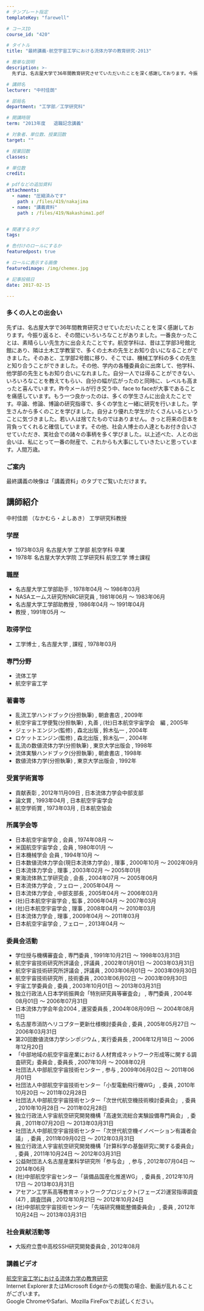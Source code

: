 ```yaml
---
# テンプレート指定
templateKey: "farewell"

# コースID
course_id: "420"

# タイトル
title: "最終講義-航空宇宙工学における流体力学の教育研究-2013"

# 簡単な説明
description: >-
  先ずは、名古屋大学で36年間教育研究させていただいたことを深く感謝しております。今振り返ると、その間にいろいろなことがありました。一番良かったことは、素晴らしい先生方に出会えたことです。航空学科は...

# 講師名
lecturer: "中村佳朗"

# 部局名
department: "工学部／工学研究科"

# 開講時限
term: "2013年度	退職記念講義"

# 対象者、単位数、授業回数
target: ""

# 授業回数
classes: 

# 単位数
credit: 

# pdfなどの追加資料
attachments: 
  - name: "圧縮済みです" 
    path : /files/419/nakajima
  - name: "講義資料" 
    path : /files/419/Nakashima1.pdf


# 関連するタグ
tags:

# 色付けのロールにするか
featuredpost: true

# ロールに表示する画像
featuredimage: /img/chemex.jpg

# 記事投稿日
date: 2017-02-15

---
```

### 多くの人との出会い 

先ずは、名古屋大学で36年間教育研究させていただいたことを深く感謝しております。今振り返ると、その間にいろいろなことがありました。一番良かったことは、素晴らしい先生方に出会えたことです。航空学科は、昔は工学部3号館北館にあり、隣は土木工学教室で、多くの土木の先生とお知り合いになることができました。そのあと、工学部2号館に移り、そこでは、機械工学科の多くの先生と知り合うことができました。その他、学内の各種委員会に出席して、他学科、他学部の先生ともお知り合いになれました。自分一人では得ることができない、いろいろなことを教えてもらい、自分の幅が広がったのと同時に、レベルも高まったと喜んでいます。昨今メールが行き交う中、face to faceが大事であることを痛感しています。もう一つ良かったのは、多くの学生さんに出会えたことです。卒論、修論、博論の研究指導で、多くの学生と一緒に研究を行いました。学生さんから多くのことを学びました。自分より優れた学生がたくさんいるということに気づきました。若い人は捨てたものではありません。きっと将来の日本を背負ってくれると確信しています。その他、社会人博士の人達ともお付き合いさせていただき、実社会での諸々の事柄を多く学びました。以上述べた、人との出会いは、私にとって一番の財産で、これからも大事にしていきたいと思っています。人間万歳。 

### ご案内

最終講義の映像は「講義資料」のタブでご覧いただけます。
## 講師紹介

中村佳朗 （なかむら・よしあき） 工学研究科教授 

### 学歴

  * 1973年03月 名古屋大学 工学部 航空学科 卒業
  * 1978年 名古屋大学大学院 工学研究科 航空工学 博士課程 

### 職歴

  * 名古屋大学工学部助手 , 1978年04月 〜 1986年03月
  * NASAエームス研究所NRC研究員 , 1981年06月 〜 1983年06月
  * 名古屋大学工学部助教授 , 1986年04月 〜 1991年04月
  * 教授 , 1991年05月 〜 

### 取得学位

  * 工学博士 , 名古屋大学 , 課程 , 1978年03月

### 専門分野

  * 流体工学
  * 航空宇宙工学

### 著書等

  * 乱流工学ハンドブック(分担執筆) , 朝倉書店 , 2009年
  * 航空宇宙工学便覧(分担執筆) , 丸善 , (社)日本航空宇宙学会　編 , 2005年
  * ジェットエンジン(監修) , 森北出版 , 鈴木弘一 , 2004年
  * ロケットエンジン(監修) , 森北出版 , 鈴木弘一 , 2004年
  * 乱流の数値流体力学(分担執筆) , 東京大学出版会 , 1998年
  * 流体実験ハンドブック(分担執筆) , 朝倉書店 , 1998年
  * 数値流体力学(分担執筆) , 東京大学出版会 , 1992年

### 受賞学術賞等

  * 貢献表彰 , 2012年11月09日 , 日本流体力学会中部支部
  * 論文賞 , 1993年04月 , 日本航空宇宙学会
  * 航空学術賞 , 1973年03月 , 日本航空協会

### 所属学会等

  * 日本航空宇宙学会 , 会員 , 1974年08月 〜 
  * 米国航空宇宙学会 , 会員 , 1980年01月 〜 
  * 日本機械学会 会員 , 1994年10月 〜 
  * 日本数値流体力学会(現日本流体力学会) , 理事 , 2000年10月 〜 2002年09月
  * 日本流体力学会 , 理事 , 2003年02月 〜 2005年01月
  * 東海流体熱工学研究会 , 会長 , 2004年07月 〜 2005年06月
  * 日本流体力学会 , フェロー , 2005年04月 〜
  * 日本流体力学会 , 中部支部長 , 2005年04月 〜 2006年03月
  * (社)日本航空宇宙学会 , 監事 , 2006年04月 〜 2007年03月
  * (社)日本航空宇宙学会 , 理事 , 2008年04月 〜 2010年03月
  * 日本流体力学会 , 理事 , 2009年04月 〜 2011年03月
  * 日本航空宇宙学会 , フェロー , 2013年04月 〜

### 委員会活動

  * 学位授与機構審査会 , 専門委員 , 1991年10月21日 〜 1998年03月31日
  * 航空宇宙技術研究所評議会 , 評議員 , 2002年01月01日 〜 2003年03月31日
  * 航空宇宙技術研究所評議会 , 評議員 , 2003年06月01日 〜 2003年09月30日
  * 航空宇宙技術研究所 , 技術委員 , 2003年06月02日 〜 2003年09月30日
  * 宇宙工学委員会 , 委員 , 2003年10月01日 〜 2013年03月31日
  * 独立行政法人日本学術振興会「特別研究員等審査会」 , 専門委員 , 2004年08月01日 〜 2006年07月31日
  * 日本流体力学会年会2004 , 運営委員長 , 2004年08月09日 〜 2004年08月11日
  * 名古屋市消防ヘリコプター更新仕様検討委員会 , 委員 , 2005年05月27日 〜 2006年03月31日
  * 第20回数値流体力学シンポジウム , 実行委員長 , 2006年12月18日 〜 2006年12月20日
  * 「中部地域の航空宇宙産業における人材育成ネットワーク形成等に関する調査研究」委員会 , 委員長 , 2007年10月 〜 2008年02月
  * 社団法人中部航空宇宙技術センター , 参与 , 2009年06月02日 〜 2011年06月01日
  * 社団法人中部航空宇宙技術センター「小型電動飛行機WG」 , 委員 , 2010年10月20日 〜 2011年02月28日
  * 社団法人中部航空宇宙技術センター「次世代航空機技術検討委員会」 , 委員 , 2010年10月28日 〜 2011年02月28日
  * 独立行政法人宇宙航空研究開発機構「高速気流総合実験設備専門員会」 , 委員 , 2011年07月20日 〜 2013年03月31日
  * 社団法人中部航空宇宙技術センター「次世代航空機イノベーション有識者会議」 , 委員 , 2011年09月02日 〜 2012年03月31日
  * 独立行政法人宇宙航空研究開発機構「計算科学の基盤研究に関する委員会」 , 委員 , 2011年10月24日 〜 2012年03月31日
  * 公益財団法人名古屋産業科学研究所「参与会」 , 参与 , 2012年07月04日 〜 2014年06月
  * (社)中部航空宇宙センター「装備品国産化推進WG」 , 委員長 , 2012年10月17日 〜 2013年03月31日
  * アセアン工学系高等教育ネットワークプロジェクト(フェーズ2)運営指導調査(47) , 調査団員 , 2012年10月21日 〜 2012年10月24日
  * (社)中部航空宇宙技術センター「先端研究機能整備委員会」 , 委員 , 2012年10月24日 〜 2013年03月31日

### 社会貢献活動等

  * 大阪府立豊中高校SSH研究開発委員会 , 2012年08月
### 講義ビデオ

[航空宇宙工学における流体力学の教育研究](http://nuvideo.media.nagoya-u.ac.jp/embed/1eff1762825f4408e05582a1adc561e9ce1fe633)  
Internet ExplorerまたはMicrosoft Edgeからの閲覧の場合、動画が乱れることがございます。  
Google ChromeやSafari、Mozilla FireFoxでお試しください。